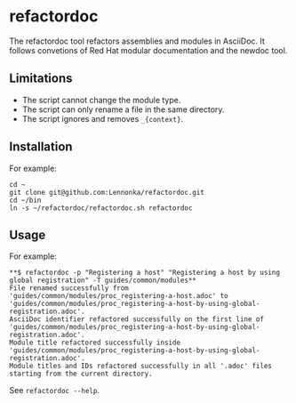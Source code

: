 # refactordoc
The refactordoc tool refactors assemblies and modules in AsciiDoc.
It follows convetions of Red Hat modular documentation and the newdoc tool.

## Limitations

* The script cannot change the module type.
* The script can only rename a file in the same directory.
* The script ignores and removes `_{context}`.

## Installation

For example:

```
cd ~
git clone git@github.com:Lennonka/refactordoc.git
cd ~/bin
ln -s ~/refactordoc/refactordoc.sh refactordoc
```

## Usage

For example:

```
**$ refactordoc -p "Registering a host" "Registering a host by using global registration" -T guides/common/modules**
File renamed successfully from 'guides/common/modules/proc_registering-a-host.adoc' to 'guides/common/modules/proc_registering-a-host-by-using-global-registration.adoc'.
AsciiDoc identifier refactored successfully on the first line of 'guides/common/modules/proc_registering-a-host-by-using-global-registration.adoc'.
Module title refactored successfully inside 'guides/common/modules/proc_registering-a-host-by-using-global-registration.adoc'.
Module titles and IDs refactored successfully in all '.adoc' files starting from the current directory.
```

See `refactordoc --help`.
